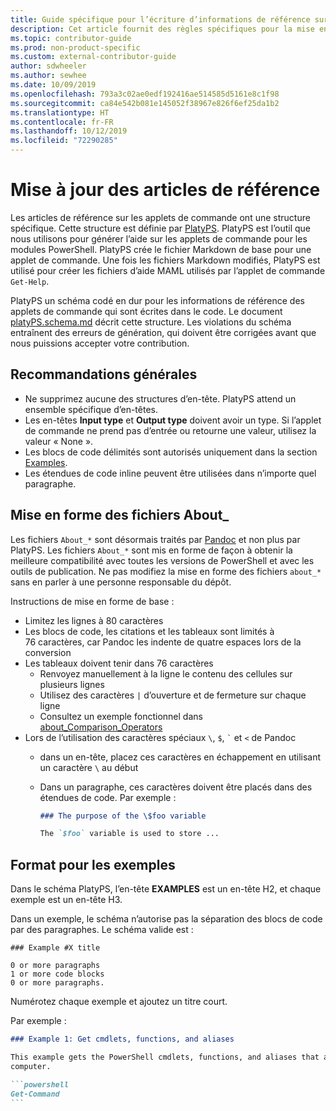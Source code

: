 ```yaml
---
title: Guide spécifique pour l’écriture d’informations de référence sur les applets de commande
description: Cet article fournit des règles spécifiques pour la mise en forme des exemples de code PowerShell. Cela s’applique aux articles conceptuels avec des exemples ainsi qu’aux informations de référence sur les applets de commande.
ms.topic: contributor-guide
ms.prod: non-product-specific
ms.custom: external-contributor-guide
author: sdwheeler
ms.author: sewhee
ms.date: 10/09/2019
ms.openlocfilehash: 793a3c02ae0edf192416ae514585d5161e8c1f98
ms.sourcegitcommit: ca84e542b081e145052f38967e826f6ef25da1b2
ms.translationtype: HT
ms.contentlocale: fr-FR
ms.lasthandoff: 10/12/2019
ms.locfileid: "72290285"
---
```

# <a name="updating-reference-articles"></a>Mise à jour des articles de référence

Les articles de référence sur les applets de commande ont une structure spécifique. Cette structure est définie par [PlatyPS][].
PlatyPS est l’outil que nous utilisons pour générer l’aide sur les applets de commande pour les modules PowerShell. PlatyPS crée le fichier Markdown de base pour une applet de commande. Une fois les fichiers Markdown modifiés, PlatyPS est utilisé pour créer les fichiers d’aide MAML utilisés par l’applet de commande `Get-Help`.

PlatyPS un schéma codé en dur pour les informations de référence des applets de commande qui sont écrites dans le code. Le document [platyPS.schema.md][] décrit cette structure. Les violations du schéma entraînent des erreurs de génération, qui doivent être corrigées avant que nous puissions accepter votre contribution.

## <a name="general-guidelines"></a>Recommandations générales

- Ne supprimez aucune des structures d’en-tête. PlatyPS attend un ensemble spécifique d’en-têtes.
- Les en-têtes **Input type** et **Output type** doivent avoir un type. Si l’applet de commande ne prend pas d’entrée ou retourne une valeur, utilisez la valeur « None ».
- Les blocs de code délimités sont autorisés uniquement dans la section [Examples](#format-for-examples).
- Les étendues de code inline peuvent être utilisées dans n’importe quel paragraphe.

## <a name="formatting-about_-files"></a>Mise en forme des fichiers About_

Les fichiers `About_*` sont désormais traités par [Pandoc][] et non plus par PlatyPS. Les fichiers `About_*` sont mis en forme de façon à obtenir la meilleure compatibilité avec toutes les versions de PowerShell et avec les outils de publication.
Ne pas modifiez la mise en forme des fichiers `about_*` sans en parler à une personne responsable du dépôt.

Instructions de mise en forme de base :

- Limitez les lignes à 80 caractères
- Les blocs de code, les citations et les tableaux sont limités à 76 caractères, car Pandoc les indente de quatre espaces lors de la conversion
- Les tableaux doivent tenir dans 76 caractères
  - Renvoyez manuellement à la ligne le contenu des cellules sur plusieurs lignes
  - Utilisez des caractères `|` d’ouverture et de fermeture sur chaque ligne
  - Consultez un exemple fonctionnel dans [about_Comparison_Operators][about-example]
- Lors de l’utilisation des caractères spéciaux `\`, `$`, `` ` `` et `<` de Pandoc
  - dans un en-tête, placez ces caractères en échappement en utilisant un caractère `\` au début
  - Dans un paragraphe, ces caractères doivent être placés dans des étendues de code. Par exemple :

    ~~~markdown
    ### The purpose of the \$foo variable

    The `$foo` variable is used to store ...
    ~~~

## <a name="format-for-examples"></a>Format pour les exemples

Dans le schéma PlatyPS, l’en-tête **EXAMPLES** est un en-tête H2, et chaque exemple est un en-tête H3.

Dans un exemple, le schéma n’autorise pas la séparation des blocs de code par des paragraphes. Le schéma valide est :

```
### Example #X title

0 or more paragraphs
1 or more code blocks
0 or more paragraphs.
```

Numérotez chaque exemple et ajoutez un titre court.

Par exemple :

~~~markdown
### Example 1: Get cmdlets, functions, and aliases

This example gets the PowerShell cmdlets, functions, and aliases that are installed on the
computer.

```powershell
Get-Command
```
~~~


[PlatyPS]: https://github.com/powershell/platyps
[platyPS.schema.md]: https://github.com/PowerShell/platyPS/blob/master/platyPS.schema.md
[issue1806]: https://github.com/PowerShell/PowerShell-Docs/issues/1806
[about-example]: https://github.com/MicrosoftDocs/PowerShell-Docs/blob/staging/reference/6/Microsoft.PowerShell.Core/About/about_Comparison_Operators.md
[Pandoc]: https://pandoc.org